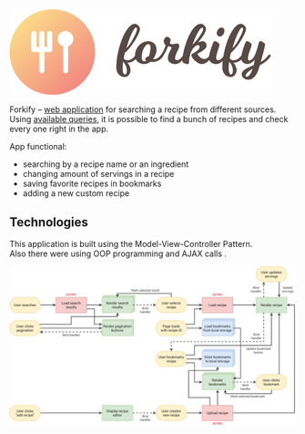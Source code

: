 <img src="https://github.com/mrushkova/forkify/blob/master/src/img/logo.png" alt="Forkify" width="460"/>

Forkify – [web application](https://mrushkova.github.io/forkify/) for searching a recipe from different sources.  
Using [available queries](https://forkify-api.herokuapp.com/phrases.html), it is possible to find a bunch of recipes and check every one right in the app.

App functional:
- searching by a recipe name or an ingredient
- changing amount of servings in a recipe
- saving favorite recipes in bookmarks
- adding a new custom recipe

## Technologies

This application is built using the Model-View-Controller Pattern.  
Also there were using OOP programming and AJAX calls .

![Flowchart](https://github.com/mrushkova/forkify/blob/master/forkify-flowchart.png)
